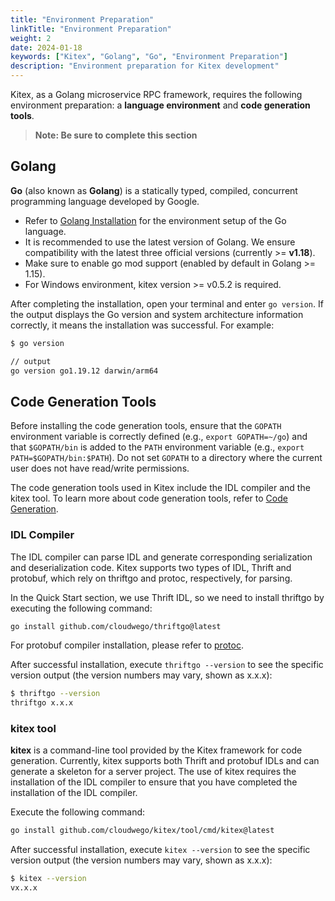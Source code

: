 ```yaml
---
title: "Environment Preparation"
linkTitle: "Environment Preparation"
weight: 2
date: 2024-01-18
keywords: ["Kitex", "Golang", "Go", "Environment Preparation"]
description: "Environment preparation for Kitex development"
---
```


Kitex, as a Golang microservice RPC framework, requires the following environment preparation: a **language environment** and **code generation tools**.

> **Note: Be sure to complete this section**

## Golang

**Go** (also known as **Golang**) is a statically typed, compiled, concurrent programming language developed by Google.

- Refer to [Golang Installation](https://go.dev/doc/install) for the environment setup of the Go language.
- It is recommended to use the latest version of Golang. We ensure compatibility with the latest three official versions (currently >= **v1.18**).
- Make sure to enable go mod support (enabled by default in Golang >= 1.15).
- For Windows environment, kitex version >= v0.5.2 is required.

After completing the installation, open your terminal and enter `go version`. If the output displays the Go version and system architecture information correctly, it means the installation was successful. For example:

```bash
$ go version

// output
go version go1.19.12 darwin/arm64
```

## Code Generation Tools

Before installing the code generation tools, ensure that the `GOPATH` environment variable is correctly defined (e.g., `export GOPATH=~/go`) and that `$GOPATH/bin` is added to the `PATH` environment variable (e.g., `export PATH=$GOPATH/bin:$PATH`). Do not set `GOPATH` to a directory where the current user does not have read/write permissions.

The code generation tools used in Kitex include the IDL compiler and the kitex tool. To learn more about code generation tools, refer to [Code Generation](https://www.cloudwego.io/docs/kitex/tutorials/code-gen/).

### IDL Compiler

The IDL compiler can parse IDL and generate corresponding serialization and deserialization code. Kitex supports two types of IDL, Thrift and protobuf, which rely on thriftgo and protoc, respectively, for parsing.

In the Quick Start section, we use Thrift IDL, so we need to install thriftgo by executing the following command:

```bash
go install github.com/cloudwego/thriftgo@latest
```

For protobuf compiler installation, please refer to [protoc](https://github.com/protocolbuffers/protobuf/releases).

After successful installation, execute `thriftgo --version` to see the specific version output (the version numbers may vary, shown as x.x.x):

```bash
$ thriftgo --version
thriftgo x.x.x
```

### kitex tool

**kitex** is a command-line tool provided by the Kitex framework for code generation. Currently, kitex supports both Thrift and protobuf IDLs and can generate a skeleton for a server project. The use of kitex requires the installation of the IDL compiler to ensure that you have completed the installation of the IDL compiler.

Execute the following command:

```bash
go install github.com/cloudwego/kitex/tool/cmd/kitex@latest
```

After successful installation, execute `kitex --version` to see the specific version output (the version numbers may vary, shown as x.x.x):

```bash
$ kitex --version
vx.x.x
```